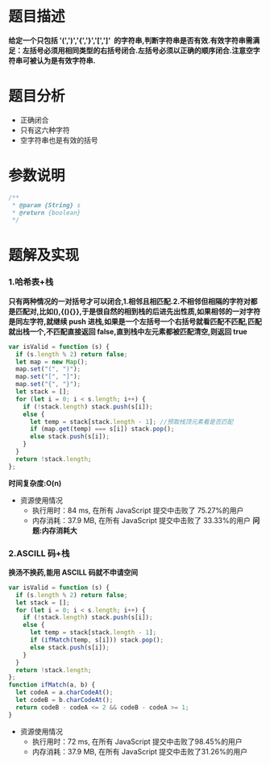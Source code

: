 # 题目描述

**给定一个只包括 '(',')','{','}','[',']'  的字符串,判断字符串是否有效.有效字符串需满足：左括号必须用相同类型的右括号闭合.左括号必须以正确的顺序闭合.注意空字符串可被认为是有效字符串.**

# 题目分析

- 正确闭合
- 只有这六种字符
- 空字符串也是有效的括号

# 参数说明

```js
/**
 * @param {String} s
 * @return {boolean}
 */
```

# 题解及实现

### 1.哈希表+栈

**只有两种情况的一对括号才可以闭合,1.相邻且相匹配.2.不相邻但相隔的字符对都是匹配对,比如(),{(){}},于是很自然的相到栈的后进先出性质,如果相邻的一对字符是同左字符,就继续 push 进栈,如果是一个左括号一个右括号就看匹配不匹配,匹配就出栈一个,不匹配直接返回 false,直到栈中左元素都被匹配清空,则返回 true**

```js
var isValid = function (s) {
  if (s.length % 2) return false;
  let map = new Map();
  map.set("(", ")");
  map.set("[", "]");
  map.set("{", "}");
  let stack = [];
  for (let i = 0; i < s.length; i++) {
    if (!stack.length) stack.push(s[i]);
    else {
      let temp = stack[stack.length - 1]; //预取栈顶元素看是否匹配
      if (map.get(temp) === s[i]) stack.pop();
      else stack.push(s[i]);
    }
  }
  return !stack.length;
};
```

**时间复杂度:O(n)**

- 资源使用情况
  - 执行用时：84 ms, 在所有 JavaScript 提交中击败了 75.27%的用户
  - 内存消耗：37.9 MB, 在所有 JavaScript 提交中击败了 33.33%的用户
    **问题:内存消耗大**

### 2.ASCILL 码+栈

**换汤不换药,能用 ASCILL 码就不申请空间**

```js
var isValid = function (s) {
  if (s.length % 2) return false;
  let stack = [];
  for (let i = 0; i < s.length; i++) {
    if (!stack.length) stack.push(s[i]);
    else {
      let temp = stack[stack.length - 1];
      if (ifMatch(temp, s[i])) stack.pop();
      else stack.push(s[i]);
    }
  }
  return !stack.length;
};
function ifMatch(a, b) {
  let codeA = a.charCodeAt();
  let codeB = b.charCodeAt();
  return codeB - codeA <= 2 && codeB - codeA >= 1;
}
```

- 资源使用情况
  + 执行用时：72 ms, 在所有 JavaScript 提交中击败了98.45%的用户
  + 内存消耗：37.9 MB, 在所有 JavaScript 提交中击败了31.26%的用户
  
